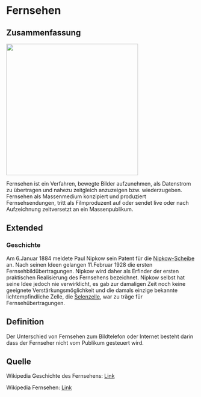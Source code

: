 # Fernsehen

## Zusammenfassung
<img src="https://www.bundesarchiv.de/DE/Content/Bilder/Kalender_Zeitgeschichte/19280211-fernsehen.jpg?__blob=normal&height=399&key=M" width="350">

Fernsehen ist ein Verfahren, bewegte Bilder aufzunehmen, als Datenstrom zu übertragen und nahezu zeitgleich anzuzeigen bzw. wiederzugeben. 
Fernsehen als Massenmedium konzipiert und produziert Fernsehsendungen, 
tritt als Filmproduzent auf oder sendet live oder nach Aufzeichnung zeitversetzt an ein Massenpublikum.


## Extended

### Geschichte
Am 6.Januar 1884 meldete Paul Nipkow sein Patent für die [Nipkow-Scheibe](https://de.wikipedia.org/wiki/Nipkow-Scheibe) an.
Nach seinen Ideen gelangen 11.Februar 1928 die ersten Fernsehbildübertragungen.
Nipkow wird daher als Erfinder der ersten praktischen Realisierung des Fernsehens bezeichnet. Nipkow selbst hat seine Idee jedoch nie verwirklicht, es gab zur damaligen Zeit noch keine geeignete Verstärkungsmöglichkeit 
und die damals einzige bekannte lichtempfindliche Zelle, die [Selenzelle](https://de.wikipedia.org/wiki/Selenzelle), war zu träge für Fernsehübertragungen.

## Definition

Der Unterschied von Fernsehen zum Bildtelefon oder Internet besteht darin dass der Fernseher nicht vom Publikum gesteuert wird.


## Quelle
Wikipedia Geschichte des Fernsehens: [Link](https://de.wikipedia.org/wiki/Geschichte_des_Fernsehens)

Wikipedia Fernsehen: [Link](https://de.wikipedia.org/wiki/Fernsehen)

